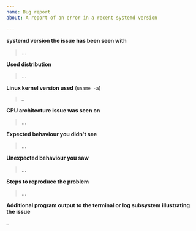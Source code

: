 ```yaml
---
name: Bug report
about: A report of an error in a recent systemd version

---
```


**systemd version the issue has been seen with**
 > …

<!-- **NOTE:** Do not submit bug reports about anything but the two most recently released (non-rc) systemd versions upstream! -->
<!-- See https://github.com/systemd/systemd/releases for the list of most recent releases. -->
<!-- For older version please use distribution trackers (see https://systemd.io/CONTRIBUTING#filing-issues). -->

**Used distribution**
 > …

**Linux kernel version used** (`uname -a`)
<!-- Make sure to enclose the pasted kernel version in `backticks`, so that
     GitHub doesn't convert the `#` character typically included in it into a
     reference to old GitHub issues. -->
 > `…`

**CPU architecture issue was seen on**
 > …

**Expected behaviour you didn't see**
 > …

**Unexpected behaviour you saw**
 > …

**Steps to reproduce the problem**
 > …

**Additional program output to the terminal or log subsystem illustrating the issue**

<!-- Please paste relevant program terminal or journal output here, ideally
     when generated in debug mode (try setting the SYSTEMD_LOG_LEVEL=debug
     environment variable). For very long copy/pasted data consider using a
     service like https://gist.github.com/. Where copy/paste is not possible
     (for example early boot or late shutdown), a photo of the screen might do
     too, but text is always much preferred. -->
```text
…
```
